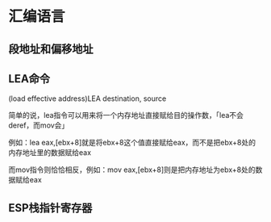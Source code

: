 # 汇编语言

## 段地址和偏移地址

## LEA命令

(load effective address)LEA destination, source

简单的说，lea指令可以用来将一个内存地址直接赋给目的操作数，「lea不会deref，而mov会」

例如：lea eax,[ebx+8]就是将ebx+8这个值直接赋给eax，而不是把ebx+8处的内存地址里的数据赋给eax

而mov指令则恰恰相反，例如：mov eax,[ebx+8]则是把内存地址为ebx+8处的数据赋给eax

## ESP栈指针寄存器
